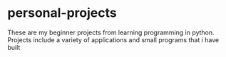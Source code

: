 # personal-projects
These are my beginner projects from learning programming in python. Projects include a variety of applications and small programs that i have built 
